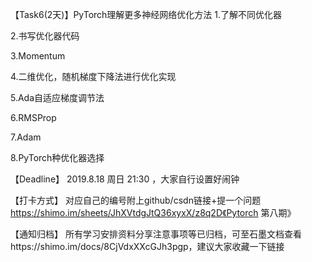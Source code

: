 【Task6(2天)】PyTorch理解更多神经网络优化方法
1.了解不同优化器

2.书写优化器代码

3.Momentum

4.二维优化，随机梯度下降法进行优化实现

5.Ada自适应梯度调节法

6.RMSProp

7.Adam

8.PyTorch种优化器选择

【Deadline】
2019.8.18 周日 21:30 ，大家自行设置好闹钟

【打卡方式】
对应自己的编号附上github/csdn链接+提一个问题
https://shimo.im/sheets/JhXVtdgJtQ36xyxX/z8q2D《Pytorch 第八期》

【通知归档】
所有学习安排资料分享注意事项等已归档，可至石墨文档查看https://shimo.im/docs/8CjVdxXXcGJh3pgp，建议大家收藏一下链接
